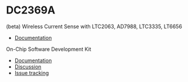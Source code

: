 # DC2369A
(beta) Wireless Current Sense with LTC2063, AD7988, LTC3335, LT6656

* [Documentation](http://www.linear.com/product/LTC3335)

On-Chip Software Development Kit

* [Documentation](https://dustcloud.atlassian.net/wiki/display/OCSDK)
* [Discussion](https://dustcloud.atlassian.net/wiki/questions)
* [Issue tracking](https://dustcloud.atlassian.net/browse/OCSDK)
